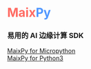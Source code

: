 


<style>

</style>

<div id="home_page">
    <div>
        <h1><span style="color: #ff6b63;">Maix</span><span style="color: #5097ff;">Py</span></h1>
        <h3>易用的 AI 边缘计算 SDK</h3>
    </div>
    <div id="big_btn_wrapper">
        <div class="big_btn">
            <a href="/maixpy/zh">MaixPy for Micropython</a>
        </div>
        <div class="big_btn">
            <a href="/maixpy3/zh">MaixPy for Python3</a>
        </div>
    </div>

</div>





